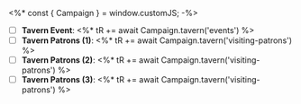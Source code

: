 <%*
const { Campaign } = window.customJS;
-%>
- [ ] **Tavern Event**: <%* tR += await Campaign.tavern('events') %>
- [ ] **Tavern Patrons (1)**: <%* tR += await Campaign.tavern('visiting-patrons') %>
- [ ] **Tavern Patrons (2)**: <%* tR += await Campaign.tavern('visiting-patrons') %>
- [ ] **Tavern Patrons (3)**: <%* tR += await Campaign.tavern('visiting-patrons') %>
